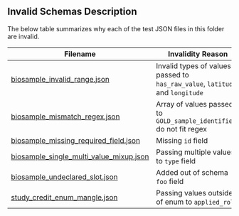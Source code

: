 ## Invalid Schemas Description


The below table summarizes why each of the test JSON files in this folder are invalid.


| Filename                      | Invalidity Reason      |
| ----------------------------- | ---------------------- |
| [biosample_invalid_range.json](biosample_invalid_range.json)                       | Invalid types of values passed to `has_raw_value`, `latitude` and `longitude` |
| [biosample_mismatch_regex.json](biosample_mismatch_regex.json)                     | Array of values passed to `GOLD_sample_identifiers` do not fit regex |
| [biosample_missing_required_field.json](biosample_missing_required_field.json)     | Missing `id` field |
| [biosample_single_multi_value_mixup.json](biosample_single_multi_value_mixup.json) | Passing multiple values to `type` field |
| [biosample_undeclared_slot.json](biosample_undeclared_slot.json)                   | Added out of schema `foo` field |
| [study_credit_enum_mangle.json](study_credit_enum_mangle.json)                     | Passing values outside of enum to `applied_role` |
